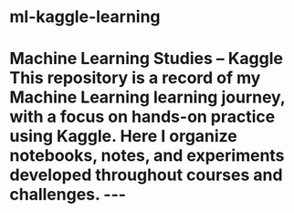 # ml-kaggle-learning
# Machine Learning Studies – Kaggle  This repository is a record of my **Machine Learning** learning journey, with a focus on hands-on practice using **Kaggle**.   Here I organize notebooks, notes, and experiments developed throughout courses and challenges.  ---
